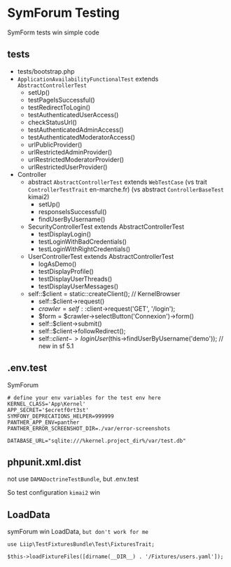 # SymForum Testing

SymForm tests win simple code 

## tests

- tests/bootstrap.php
- `ApplicationAvailabilityFunctionalTest` extends `AbstractControllerTest`
    + setUp()
    + testPageIsSuccessful()
    + testRedirectToLogin()
    + testAuthenticatedUserAccess()
    + checkStatusUrl()
    + testAuthenticatedAdminAccess()
    + testAuthenticatedModeratorAccess()
    + urlPublicProvider()
    + urlRestrictedAdminProvider()
    + urlRestrictedModeratorProvider()
    + urlRestrictedUserProvider()
- Controller
    + abstract `AbstractControllerTest` extends `WebTestCase`  (vs trait `ControllerTestTrait` en-marche.fr) (vs abstract `ControllerBaseTest` kimai2)
        * setUp()
        * responseIsSuccessful()
        * findUserByUsername()
    + SecurityControllerTest extends AbstractControllerTest
        * testDisplayLogin()
        * testLoginWithBadCredentials()
        * testLoginWithRightCredentials()
    + UserControllerTest extends AbstractControllerTest
        * logAsDemo()
        * testDisplayProfile()
        * testDisplayUserThreads()
        * testDisplayUserMessages()
    + self::$client = static::createClient(); // KernelBrowser
        * self::$client->request()
        * $crawler = self::$client->request('GET', '/login');
        * $form = $crawler->selectButton('Connexion')->form()
        * self::$client->submit()
        * self::$client->followRedirect();
        * self::$client->loginUser($this->findUserByUsername('demo')); // new in sf 5.1

## .env.test

SymForum

```
# define your env variables for the test env here
KERNEL_CLASS='App\Kernel'
APP_SECRET='$ecretf0rt3st'
SYMFONY_DEPRECATIONS_HELPER=999999
PANTHER_APP_ENV=panther
PANTHER_ERROR_SCREENSHOT_DIR=./var/error-screenshots

DATABASE_URL="sqlite:///%kernel.project_dir%/var/test.db"
```

## phpunit.xml.dist

not use `DAMADoctrineTestBundle`, but .env.test

So test configuration `kimai2` win

## LoadData

symForum win LoadData, `but don't work for me`

    use Liip\TestFixturesBundle\Test\FixturesTrait;

    $this->loadFixtureFiles([dirname(__DIR__) . '/Fixtures/users.yaml']);

